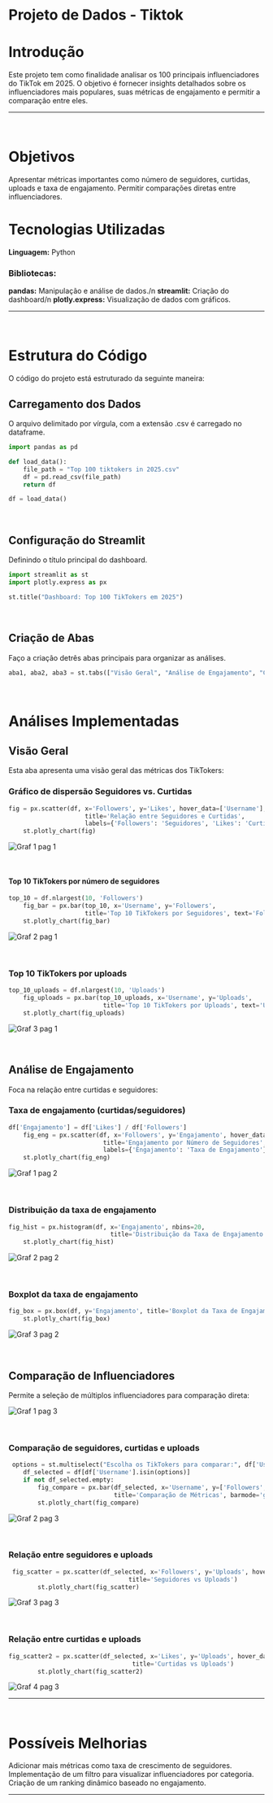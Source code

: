 <h1>Projeto de Dados - Tiktok</h1>


<h1>Introdução</h1>
Este projeto tem como finalidade analisar os 100 principais influenciadores do TikTok em 2025. O objetivo é fornecer insights detalhados sobre os influenciadores mais populares, suas métricas de engajamento e permitir a comparação entre eles.

<hr>
<br>

<h1>Objetivos</h1>
Apresentar métricas importantes como número de seguidores, curtidas, uploads e taxa de engajamento.
Permitir comparações diretas entre influenciadores.

<h1>Tecnologias Utilizadas</h1>
<b>Linguagem:</b> Python

<h3><b>Bibliotecas:</b></h3>
<b>pandas:</b> Manipulação e análise de dados./n
<b>streamlit:</b> Criação do dashboard/n
<b>plotly.express:</b> Visualização de dados com gráficos.

<hr>
<br>

<h1>Estrutura do Código</h1>
O código do projeto está estruturado da seguinte maneira:

<h2><b>Carregamento dos Dados</b></h2>
O arquivo delimitado por vírgula, com a extensão .csv é carregado no dataframe.

```python
import pandas as pd

def load_data():
    file_path = "Top 100 tiktokers in 2025.csv"
    df = pd.read_csv(file_path)
    return df

df = load_data()
```

<br>

<h2><b>Configuração do Streamlit</b></h2>
Definindo o título principal do dashboard.

```python
import streamlit as st
import plotly.express as px

st.title("Dashboard: Top 100 TikTokers em 2025")
```

<br>

<h2><b>Criação de Abas</b></h2>
Faço a criação detrês abas principais para organizar as análises.

```python
aba1, aba2, aba3 = st.tabs(["Visão Geral", "Análise de Engajamento", "Comparação de Influenciadores"])
```

<br>

<h1>Análises Implementadas</h1>

<h2><b>Visão Geral</b></h2>
Esta aba apresenta uma visão geral das métricas dos TikTokers:

<h3><b>Gráfico de dispersão Seguidores vs. Curtidas</b></h3>

```python
fig = px.scatter(df, x='Followers', y='Likes', hover_data=['Username'],
                     title='Relação entre Seguidores e Curtidas',
                     labels={'Followers': 'Seguidores', 'Likes': 'Curtidas'})
    st.plotly_chart(fig)
```
![Graf 1 pag 1](https://github.com/user-attachments/assets/0cc208a5-e9aa-48c3-b0fb-38e4b9bc2fdb)

<br>

<h4><b>Top 10 TikTokers por número de seguidores</h4></b>

```python
top_10 = df.nlargest(10, 'Followers')
    fig_bar = px.bar(top_10, x='Username', y='Followers',
                     title='Top 10 TikTokers por Seguidores', text='Followers')
    st.plotly_chart(fig_bar)
```
![Graf 2 pag 1](https://github.com/user-attachments/assets/4cab6e6b-b77f-4e6f-a8c0-3df190fbf29a)

<br>

<h3><b>Top 10 TikTokers por uploads</b></h3>

```python
top_10_uploads = df.nlargest(10, 'Uploads')
    fig_uploads = px.bar(top_10_uploads, x='Username', y='Uploads',
                          title='Top 10 TikTokers por Uploads', text='Uploads')
    st.plotly_chart(fig_uploads)
```
![Graf 3 pag 1](https://github.com/user-attachments/assets/449771a0-d84e-407c-87c1-9690577485eb)

<br>

<h2><b>Análise de Engajamento</b></h2>
Foca na relação entre curtidas e seguidores:

<h3><b>Taxa de engajamento (curtidas/seguidores)</b></h3>

```python
df['Engajamento'] = df['Likes'] / df['Followers']
    fig_eng = px.scatter(df, x='Followers', y='Engajamento', hover_data=['Username'],
                          title='Engajamento por Número de Seguidores',
                          labels={'Engajamento': 'Taxa de Engajamento'})
    st.plotly_chart(fig_eng)
```
![Graf 1 pag 2](https://github.com/user-attachments/assets/dcef0d09-1d18-40e8-8cb6-f6a66bf30138)

<br>

<h3><b>Distribuição da taxa de engajamento</b></h3>

```python
fig_hist = px.histogram(df, x='Engajamento', nbins=20,
                            title='Distribuição da Taxa de Engajamento')
    st.plotly_chart(fig_hist)
```
![Graf 2 pag 2](https://github.com/user-attachments/assets/60c8b05a-e35c-42b4-9ac8-904db1704b94)

<br>

<h3><b>Boxplot da taxa de engajamento</b></h3>

```python
fig_box = px.box(df, y='Engajamento', title='Boxplot da Taxa de Engajamento')
    st.plotly_chart(fig_box)
```
![Graf 3 pag 2](https://github.com/user-attachments/assets/8cd5f136-2749-405f-8631-405c16a083b1)

<br>

<h2><b>Comparação de Influenciadores</b></h2>
Permite a seleção de múltiplos influenciadores para comparação direta:

![Graf 1 pag 3](https://github.com/user-attachments/assets/4dca6e05-fca9-476d-97fd-494c7b9d02c3)

<br>

<h3><b>Comparação de seguidores, curtidas e uploads</b></h3>

```python
 options = st.multiselect("Escolha os TikTokers para comparar:", df['Username'])
    df_selected = df[df['Username'].isin(options)]
    if not df_selected.empty:
        fig_compare = px.bar(df_selected, x='Username', y=['Followers', 'Likes', 'Uploads'],
                             title='Comparação de Métricas', barmode='group')
        st.plotly_chart(fig_compare)
```
![Graf 2 pag 3](https://github.com/user-attachments/assets/1d5741cb-e369-4e47-8457-079eeb01d992)

<br>

<h3><b>Relação entre seguidores e uploads</b></h3>

```python
 fig_scatter = px.scatter(df_selected, x='Followers', y='Uploads', hover_data=['Username'],
                                 title='Seguidores vs Uploads')
        st.plotly_chart(fig_scatter)
```
![Graf 3 pag 3](https://github.com/user-attachments/assets/fb851a81-ddeb-4960-b43f-909c8741da48)

<br>

<h3><b>Relação entre curtidas e uploads</b></h3>

```python
fig_scatter2 = px.scatter(df_selected, x='Likes', y='Uploads', hover_data=['Username'],
                                  title='Curtidas vs Uploads')
        st.plotly_chart(fig_scatter2)

```
![Graf 4 pag 3](https://github.com/user-attachments/assets/0c838be4-5079-4a99-ba78-ece16bf47bb3)


<hr>
<br>

<h1>Possíveis Melhorias</h1>

Adicionar mais métricas como taxa de crescimento de seguidores.
Implementação de um filtro para visualizar influenciadores por categoria.
Criação de um ranking dinâmico baseado no engajamento.

<hr>
